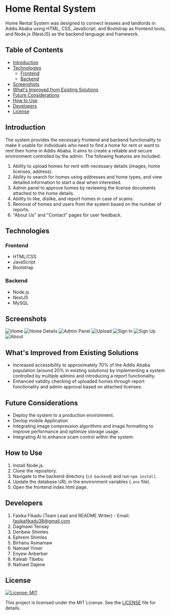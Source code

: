 # Home Rental System

Home Rental System was designed to connect lessees and landlords in Addis Ababa using HTML, CSS, JavaScript, and Bootstrap as frontend tools, and Node.js (NestJS) as the backend language and framework.

## Table of Contents

- [Introduction](#introduction)
- [Technologies](#technologies)
  - [Frontend](#frontend)
  - [Backend](#backend)
- [Screenshots](#screenshots)
- [What's Improved from Existing Solutions](#whats-improved-from-existing-solutions)
- [Future Considerations](#future-considerations)
- [How to Use](#how-to-use)
- [Developers](#developers)
- [License](#license)

## Introduction

The system provides the necessary frontend and backend functionality to make it usable for individuals who need to find a home for rent or want to rent their home in Addis Ababa. It aims to create a reliable and secure environment controlled by the admin. The following features are included:

1. Ability to upload homes for rent with necessary details (images, home licenses, address).
2. Ability to search for homes using addresses and home types, and view detailed information to start a deal when interested.
3. Admin panel to approve homes by reviewing the license documents attached to the home details.
4. Ability to like, dislike, and report homes in case of scams.
5. Removal of homes and users from the system based on the number of reports.
6. "About Us" and "Contact" pages for user feedback.

## Technologies

### Frontend
- HTML/CSS
- JavaScript
- Bootstrap

### Backend
- Node.js
- NestJS
- MySQL

## Screenshots

![Home](Screenshots/home.png) ![Home Details](Screenshots/homedetail.jpeg) ![Admin Panel](Screenshots/admin.jpeg) ![Upload](Screenshots/upload.jpeg) ![Sign In](Screenshots/signin.jpeg) ![Sign Up](Screenshots/signup.jpeg) ![About](Screenshots/about.jpeg)

## What's Improved from Existing Solutions

- Increased accessibility to approximately 70% of the Addis Ababa population (around 20% in existing solutions) by implementing a system controlled by multiple admins and introducing a report functionality.
- Enhanced validity checking of uploaded homes through report functionality and admin approval based on attached licenses.


## Future Considerations

- Deploy the system to a production environment.
- Devlop mobile Application
- Integrating image compression algorithms and image formatting to improve performance and optimize storage usage.
- Integrating AI to enhance scam control within the system.

## How to Use

1. Install Node.js.
2. Clone the repository.
3. Navigate to the backend directory (`cd backend`) and run `npm install`.
4. Update the database URL in the environment variables (`.env` file).
5. Open the frontend index.html page.

## Developers

1. Fasika Fikadu (Team Lead and README Writer) - Email: fasikafikadu38@gmail.com
2. Dagmawi Tensay
3. Deribew Shimles
4. Ephrem Shimles
5. Birhanu Asmamaw
6. Natnael Yimer
7. Enyew Anberber
8. Kaleab Tibebu
9. Natnael Dajene

## License

[![License: MIT](https://img.shields.io/badge/License-MIT-yellow.svg)](https://opensource.org/licenses/MIT)

This project is licensed under the MIT License. See the [LICENSE](LICENSE) file for details.

